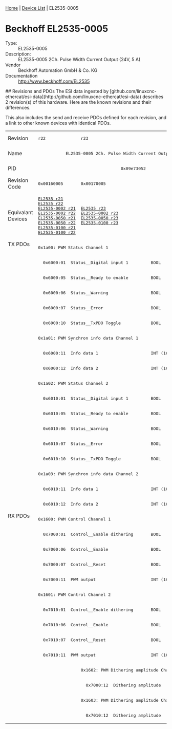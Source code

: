 <div class="nav"><a href="/esi-data">Home</a> | <a href="/esi-data/devices">Device List</a> | EL2535-0005</div>

#  Beckhoff EL2535-0005

<dl>
  <dt>Type:</dt><dd>EL2535-0005</dd>
  <dt>Description:</dt><dd>EL2535-0005 2Ch. Pulse Width Current Output (24V, 5 A)</dd>
  <dt>Vendor</dt><dd>Beckhoff Automation GmbH & Co. KG</dd>
  <dt>Documentation</dt><dd><a href="http://www.beckhoff.com/EL2535">http://www.beckhoff.com/EL2535</a></dd>
</dl>
## Revisions and PDOs
The ESI data ingested by [github.com/linuxcnc-ethercat/esi-data](http://github.com/linuxcnc-ethercat/esi-data) describes 2 revision(s) of this hardware.  Here are the known revisions and their differences.

This also includes the send and receive PDOs defined for each revision, and a link to other known devices with identical PDOs.

<table>
<tr >
<td class="first">Revision</td>
<td ><pre>r22</pre></td>
<td ><pre>r23</pre></td>
</tr>
<tr >
<td class="first">Name</td>
<td  colspan=2 align="center"><pre>EL2535-0005 2Ch. Pulse Width Current Output (24V, 5 A)</pre></td>
</tr>
<tr >
<td class="first">PID</td>
<td  colspan=2 align="center"><pre>0x09e73052</pre></td>
</tr>
<tr >
<td class="first">Revision Code</td>
<td ><pre>0x00160005</pre></td>
<td ><pre>0x00170005</pre></td>
</tr>
<tr >
<td class="first">Equivalant Devices</td>
<td ><pre><a href="EL2535">EL2535 r21</a><br/><a href="EL2535">EL2535 r22</a><br/><a href="EL2535-0002">EL2535-0002 r21</a><br/><a href="EL2535-0002">EL2535-0002 r22</a><br/><a href="EL2535-0050">EL2535-0050 r21</a><br/><a href="EL2535-0050">EL2535-0050 r22</a><br/><a href="EL2535-0100">EL2535-0100 r21</a><br/><a href="EL2535-0100">EL2535-0100 r22</a></pre></td>
<td ><pre><a href="EL2535">EL2535 r23</a><br/><a href="EL2535-0002">EL2535-0002 r23</a><br/><a href="EL2535-0050">EL2535-0050 r23</a><br/><a href="EL2535-0100">EL2535-0100 r23</a></pre></td>
</tr>
<tr class="txpdo pdosection">
<td class="first" rowspan=18 valign=top>TX PDOs</td>
<td colspan=2 align="left"><pre>0x1a00: PWM Status Channel 1</pre></td>
<td></td>
</tr>
<tr class="txpdo">
<td  colspan=2 align="left"><pre>  0x6000:01  Status__Digital input 1         BOOL</pre></td>
</tr>
<tr class="txpdo">
<td  colspan=2 align="left"><pre>  0x6000:05  Status__Ready to enable         BOOL</pre></td>
</tr>
<tr class="txpdo">
<td  colspan=2 align="left"><pre>  0x6000:06  Status__Warning                 BOOL</pre></td>
</tr>
<tr class="txpdo">
<td  colspan=2 align="left"><pre>  0x6000:07  Status__Error                   BOOL</pre></td>
</tr>
<tr class="txpdo">
<td  colspan=2 align="left"><pre>  0x6000:10  Status__TxPDO Toggle            BOOL</pre></td>
</tr>
<tr class="txpdo pdosection">
<td  colspan=2 align="left"><pre>0x1a01: PWM Synchron info data Channel 1</pre></td>
</tr>
<tr class="txpdo">
<td  colspan=2 align="left"><pre>  0x6000:11  Info data 1                     INT (16 bits)</pre></td>
</tr>
<tr class="txpdo">
<td  colspan=2 align="left"><pre>  0x6000:12  Info data 2                     INT (16 bits)</pre></td>
</tr>
<tr class="txpdo pdosection">
<td  colspan=2 align="left"><pre>0x1a02: PWM Status Channel 2</pre></td>
</tr>
<tr class="txpdo">
<td  colspan=2 align="left"><pre>  0x6010:01  Status__Digital input 1         BOOL</pre></td>
</tr>
<tr class="txpdo">
<td  colspan=2 align="left"><pre>  0x6010:05  Status__Ready to enable         BOOL</pre></td>
</tr>
<tr class="txpdo">
<td  colspan=2 align="left"><pre>  0x6010:06  Status__Warning                 BOOL</pre></td>
</tr>
<tr class="txpdo">
<td  colspan=2 align="left"><pre>  0x6010:07  Status__Error                   BOOL</pre></td>
</tr>
<tr class="txpdo">
<td  colspan=2 align="left"><pre>  0x6010:10  Status__TxPDO Toggle            BOOL</pre></td>
</tr>
<tr class="txpdo pdosection">
<td  colspan=2 align="left"><pre>0x1a03: PWM Synchron info data Channel 2</pre></td>
</tr>
<tr class="txpdo">
<td  colspan=2 align="left"><pre>  0x6010:11  Info data 1                     INT (16 bits)</pre></td>
</tr>
<tr class="txpdo">
<td  colspan=2 align="left"><pre>  0x6010:12  Info data 2                     INT (16 bits)</pre></td>
</tr>
<tr class="rxpdo pdosection">
<td class="first" rowspan=14 valign=top>RX PDOs</td>
<td colspan=2 align="left"><pre>0x1600: PWM Control Channel 1</pre></td>
<td></td>
</tr>
<tr class="rxpdo">
<td  colspan=2 align="left"><pre>  0x7000:01  Control__Enable dithering       BOOL</pre></td>
</tr>
<tr class="rxpdo">
<td  colspan=2 align="left"><pre>  0x7000:06  Control__Enable                 BOOL</pre></td>
</tr>
<tr class="rxpdo">
<td  colspan=2 align="left"><pre>  0x7000:07  Control__Reset                  BOOL</pre></td>
</tr>
<tr class="rxpdo">
<td  colspan=2 align="left"><pre>  0x7000:11  PWM output                      INT (16 bits)</pre></td>
</tr>
<tr class="rxpdo pdosection">
<td  colspan=2 align="left"><pre>0x1601: PWM Control Channel 2</pre></td>
</tr>
<tr class="rxpdo">
<td  colspan=2 align="left"><pre>  0x7010:01  Control__Enable dithering       BOOL</pre></td>
</tr>
<tr class="rxpdo">
<td  colspan=2 align="left"><pre>  0x7010:06  Control__Enable                 BOOL</pre></td>
</tr>
<tr class="rxpdo">
<td  colspan=2 align="left"><pre>  0x7010:07  Control__Reset                  BOOL</pre></td>
</tr>
<tr class="rxpdo">
<td  colspan=2 align="left"><pre>  0x7010:11  PWM output                      INT (16 bits)</pre></td>
</tr>
<tr class="rxpdo pdosection">
<td ></td>
<td ><pre>0x1602: PWM Dithering amplitude Channel 1</pre></td>
</tr>
<tr class="rxpdo">
<td ></td>
<td ><pre>  0x7000:12  Dithering amplitude             UINT (16 bits)</pre></td>
</tr>
<tr class="rxpdo pdosection">
<td ></td>
<td ><pre>0x1603: PWM Dithering amplitude Channel 2</pre></td>
</tr>
<tr class="rxpdo">
<td ></td>
<td ><pre>  0x7010:12  Dithering amplitude             UINT (16 bits)</pre></td>
</tr>
</table>

